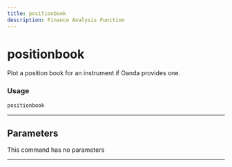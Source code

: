 ```yaml
---
title: positionbook
description: Finance Analysis Function
---
```


# positionbook

Plot a position book for an instrument if Oanda provides one.

### Usage

```python
positionbook
```

---

## Parameters

This command has no parameters


---
